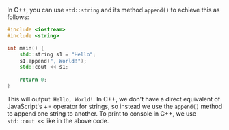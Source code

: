 In C++, you can use `std::string` and its method `append()` to achieve this as follows:

```cpp
#include <iostream>
#include <string>

int main() {
    std::string s1 = "Hello";
    s1.append(", World!");
    std::cout << s1;
    
    return 0;
}
```

This will output: `Hello, World!`. In C++, we don't have a direct equivalent of JavaScript's += operator for strings, so instead we use the `append()` method to append one string to another. To print to console in C++, we use `std::cout <<` like in the above code.

